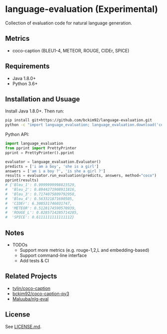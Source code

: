 # language-evaluation (Experimental)
Collection of evaluation code for natural language generation.

## Metrics
- coco-caption (BLEU1-4, METEOR, ROUGE, CIDEr, SPICE)

## Requirements
- Java 1.8.0+
- Python 3.6+

## Installation and Usuage

Install Java 1.8.0+. Then run:
```bash
pip install git+https://github.com/bckim92/language-evaluation.git
python -c "import language_evaluation; language_evaluation.download('coco')"
```

Python API:
```python
import language_evaluation
from pprint import PrettyPrinter
pprint = PrettyPrinter().pprint

evaluator = language_evaluation.Evaluator()
predicts = ['i am a boy', 'she is a girl']
answers = ['am i a boy ?', 'is she a girl ?']
results = evaluator.run_evaluation(predicts, answers, method="coco")
pprint(results)
# {'Bleu_1': 0.9999999998823529,
#  'Bleu_2': 0.8944271908911816,
#  'Bleu_3': 0.7174075809792958,
#  'Bleu_4': 0.563321871690505,
#  'CIDEr': 6.308531746031747,
#  'METEOR': 0.5128174590570939,
#  'ROUGE_L': 0.8285714285714285,
#  'SPICE': 0.6111111111111112}
```

## Notes
- TODOs
  - Support more metrics (e.g. rouge-1,2,L and embedding-based)
  - Support command-line interface
  - Add tests & CI

## Related Projects
- [tylin/coco-caption](https://github.com/tylin/coco-caption)
- [bckim92/coco-caption-py3](https://github.com/bckim92/coco-caption-py3)
- [Maluuba/nlg-eval](https://github.com/Maluuba/nlg-eval)

## License
See [LICENSE.md](LICENSE.md).
